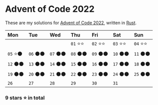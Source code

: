 # Advent of Code 2022

These are my solutions for [Advent of Code 2022](https://adventofcode.com/2022),
written in [Rust](https://rust-lang.org).

|Mon      |Tue      |Wed      |Thu      |Fri      |Sat      |Sun      |
|:--------|:--------|:--------|:--------|:--------|:--------|:--------|
|         |         |         |`01` ⭐⭐|`02` ⭐⭐|`03` ⭐⭐|`04` ⭐⭐|
|`05` ⭐⚫|`06` ⚫⚫|`07` ⚫⚫|`08` ⚫⚫|`09` ⚫⚫|`10` ⚫⚫|`11` ⚫⚫|
|`12` ⚫⚫|`13` ⚫⚫|`14` ⚫⚫|`15` ⚫⚫|`16` ⚫⚫|`17` ⚫⚫|`18` ⚫⚫|
|`19` ⚫⚫|`20` ⚫⚫|`21` ⚫⚫|`22` ⚫⚫|`23` ⚫⚫|`24` ⚫⚫|`25` ⚫⚫|
|`26`     |`27`     |`28`     |`29`     |`30`     |`31`     |         |

### 9 stars ⭐ in total
